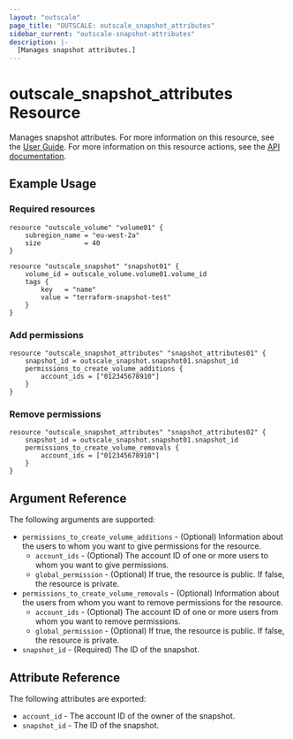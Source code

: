 ```yaml
---
layout: "outscale"
page_title: "OUTSCALE: outscale_snapshot_attributes"
sidebar_current: "outscale-snapshot-attributes"
description: |-
  [Manages snapshot attributes.]
---
```


# outscale_snapshot_attributes Resource

Manages snapshot attributes.
For more information on this resource, see the [User Guide](https://docs.outscale.com/en/userguide/About-Snapshots.html).
For more information on this resource actions, see the [API documentation](https://docs.outscale.com/api#updatesnapshot).

## Example Usage

### Required resources

```hcl
resource "outscale_volume" "volume01" {
	subregion_name = "eu-west-2a"
	size           = 40
}

resource "outscale_snapshot" "snapshot01" {
	volume_id = outscale_volume.volume01.volume_id
	tags {
		key   = "name"
		value = "terraform-snapshot-test"
	}
}
```

### Add permissions

```hcl
resource "outscale_snapshot_attributes" "snapshot_attributes01" {
	snapshot_id = outscale_snapshot.snapshot01.snapshot_id
	permissions_to_create_volume_additions {
		account_ids = ["012345678910"]
	}
}
```

### Remove permissions

```hcl
resource "outscale_snapshot_attributes" "snapshot_attributes02" {
	snapshot_id = outscale_snapshot.snapshot01.snapshot_id
	permissions_to_create_volume_removals {
		account_ids = ["012345678910"]
	}
}
```

## Argument Reference

The following arguments are supported:

* `permissions_to_create_volume_additions` - (Optional) Information about the users to whom you want to give permissions for the resource.
    * `account_ids` - (Optional) The account ID of one or more users to whom you want to give permissions.
    * `global_permission` - (Optional) If true, the resource is public. If false, the resource is private.
* `permissions_to_create_volume_removals` - (Optional) Information about the users from whom you want to remove permissions for the resource.
    * `account_ids` - (Optional) The account ID of one or more users from whom you want to remove permissions.
    * `global_permission` - (Optional) If true, the resource is public. If false, the resource is private.
* `snapshot_id` - (Required) The ID of the snapshot.

## Attribute Reference

The following attributes are exported:

* `account_id` - The account ID of the owner of the snapshot.
* `snapshot_id` - The ID of the snapshot.

